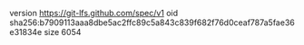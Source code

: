 version https://git-lfs.github.com/spec/v1
oid sha256:b7909113aaa8dbe5ac2ffc89c5a843c839f682f76d0ceaf787a5fae36e31834e
size 6054
